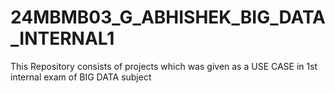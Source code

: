 # 24MBMB03_G_ABHISHEK_BIG_DATA_INTERNAL1
This Repository consists of projects which was given as  a USE CASE in 1st internal exam of BIG DATA subject
